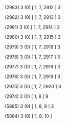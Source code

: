 (2983) 3 (0) [ 1, 7, 2912 ] 3 


(2982) 3 (0) [ 1, 7, 2913 ] 3 


(2981) 3 (0) [ 1, 7, 2914 ] 3 


(2980) 3 (0) [ 1, 7, 2915 ] 3 


(2979) 3 (0) [ 1, 7, 2916 ] 3 


(2978) 3 (0) [ 1, 7, 2917 ] 3 


(2977) 3 (0) [ 1, 7, 2918 ] 3 


(2976) 3 (0) [ 1, 7, 2919 ] 3 


(2975) 3 (0) [ 1, 7, 2920 ] 3 


(2974) 2 (0) [ 1, 8 ] 9 


(5885) 3 (0) [ 1, 8, 9 ] 3 


(5884) 3 (0) [ 1, 8, 10 ]  

